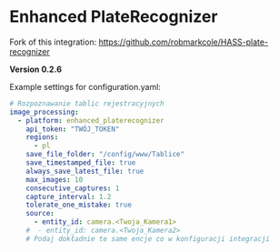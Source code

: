 # Enhanced PlateRecognizer

Fork of this integration: https://github.com/robmarkcole/HASS-plate-recognizer

**Version 0.2.6**

Example settings for configuration.yaml:

```yaml
# Rozpoznawanie tablic rejestracyjnych
image_processing:
  - platform: enhanced_platerecognizer
    api_token: "TWÓJ_TOKEN"
    regions:
      - pl
    save_file_folder: "/config/www/Tablice"
    save_timestamped_file: true
    always_save_latest_file: true
    max_images: 10
    consecutive_captures: 1
    capture_interval: 1.2
    tolerate_one_mistake: true
    source:
      - entity_id: camera.<Twoja_Kamera1>
    #  - entity_id: camera.<Twoja_Kamera2>
    # Podaj dokładnie te same encje co w konfiguracji integracji
```